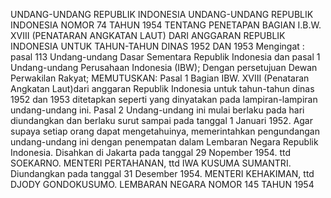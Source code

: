  UNDANG-UNDANG REPUBLIK INDONESIA UNDANG-UNDANG REPUBLIK INDONESIA NOMOR 74 TAHUN 1954 TENTANG PENETAPAN BAGIAN I.B.W. XVIII (PENATARAN ANGKATAN LAUT) DARI ANGGARAN REPUBLIK INDONESIA UNTUK TAHUN-TAHUN DINAS 1952 DAN 1953
Mengingat :
 pasal 113 Undang-undang Dasar Sementara Republik Indonesia dan pasal 1 Undang-undang Perusahaan Indonesia (IBW); Dengan persetujuan Dewan Perwakilan Rakyat;
MEMUTUSKAN:
Pasal 1
Bagian IBW. XVIII (Penataran Angkatan Laut)dari anggaran Republik Indonesia untuk tahun-tahun dinas 1952 dan 1953 ditetapkan seperti yang dinyatakan pada lampiran-lampiran undang-undang ini.
Pasal 2
Undang-undang ini mulai berlaku pada hari diundangkan dan berlaku surut sampai pada tanggal 1 Januari 1952. Agar supaya setiap orang dapat mengetahuinya, memerintahkan pengundangan undang-undang ini dengan penempatan dalam Lembaran Negara Republik Indonesia. Disahkan di Jakarta pada tanggal 29 Nopember 1954. ttd SOEKARNO. MENTERI PERTAHANAN, ttd IWA KUSUMA SUMANTRI. Diundangkan pada tanggal 31 Desember 1954. MENTERI KEHAKIMAN, ttd DJODY GONDOKUSUMO. LEMBARAN NEGARA NOMOR 145 TAHUN 1954